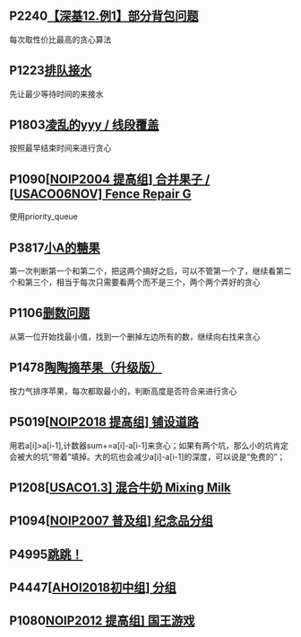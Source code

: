 ## P2240[【深基12.例1】部分背包问题](https://www.luogu.com.cn/problem/P2240)

每次取性价比最高的贪心算法

## P1223[排队接水](https://www.luogu.com.cn/problem/P1223)

先让最少等待时间的来接水

## P1803[凌乱的yyy / 线段覆盖](https://www.luogu.com.cn/problem/P1803)

按照最早结束时间来进行贪心

## P1090[[NOIP2004 提高组\] 合并果子 / [USACO06NOV] Fence Repair G](https://www.luogu.com.cn/problem/P1090)

使用priority_queue

## P3817[小A的糖果](https://www.luogu.com.cn/problem/P3817)

第一次判断第一个和第二个，把这两个搞好之后，可以不管第一个了，继续看第二个和第三个，相当于每次只需要看两个而不是三个，两个两个弄好的贪心

## P1106[删数问题](https://www.luogu.com.cn/problem/P1106)

从第一位开始找最小值，找到一个删掉左边所有的数，继续向右找来贪心

## P1478[陶陶摘苹果（升级版）](https://www.luogu.com.cn/problem/P1478)

按力气排序苹果，每次都取最小的，判断高度是否符合来进行贪心

## P5019[[NOIP2018 提高组\] 铺设道路](https://www.luogu.com.cn/problem/P5019)

用若a[i]>a[i-1],计数器sum+=a[i]-a[i-1]来贪心；如果有两个坑，那么小的坑肯定会被大的坑“带着”填掉。大的坑也会减少a[i]-a[i-1]的深度，可以说是“免费的”；

## P1208[[USACO1.3\] 混合牛奶 Mixing Milk](https://www.luogu.com.cn/problem/P1208)

## P1094[[NOIP2007 普及组\] 纪念品分组](https://www.luogu.com.cn/problem/P1094)

## P4995[跳跳！](https://www.luogu.com.cn/problem/P4995)

## P4447[[AHOI2018初中组\] 分组](https://www.luogu.com.cn/problem/P4447)

## P1080[NOIP2012 提高组\] 国王游戏](https://www.luogu.com.cn/problem/P1080)


